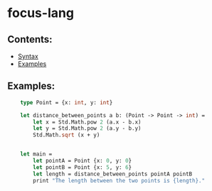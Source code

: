 # focus-lang
## Contents:
 - [Syntax](Syntax.md)
 - [Examples](#examples)

## Examples:
```ocaml
    type Point = {x: int, y: int}

    let distance_between_points a b: (Point -> Point -> int) = 
        let x = Std.Math.pow 2 (a.x - b.x)
        let y = Std.Math.pow 2 (a.y - b.y)
        Std.Math.sqrt (x + y)


    let main = 
        let pointA = Point {x: 0, y: 0}
        let pointB = Point {x: 5, y: 6}
        let length = distance_between_points pointA pointB
        print "The length between the two points is {length}."
```